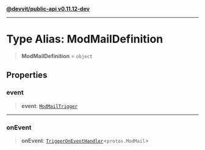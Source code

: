 [**@devvit/public-api v0.11.12-dev**](../README.md)

---

# Type Alias: ModMailDefinition

> **ModMailDefinition** = `object`

## Properties

<a id="event"></a>

### event

> **event**: [`ModMailTrigger`](ModMailTrigger.md)

---

<a id="onevent"></a>

### onEvent

> **onEvent**: [`TriggerOnEventHandler`](TriggerOnEventHandler.md)\<`protos.ModMail`\>
